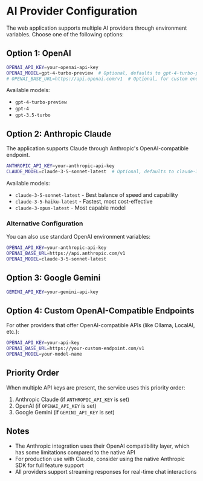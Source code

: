 # AI Provider Configuration

The web application supports multiple AI providers through environment variables. Choose one of the following options:

## Option 1: OpenAI

```bash
OPENAI_API_KEY=your-openai-api-key
OPENAI_MODEL=gpt-4-turbo-preview  # Optional, defaults to gpt-4-turbo-preview
# OPENAI_BASE_URL=https://api.openai.com/v1  # Optional, for custom endpoints
```

Available models:

- `gpt-4-turbo-preview`
- `gpt-4`
- `gpt-3.5-turbo`

## Option 2: Anthropic Claude

The application supports Claude through Anthropic's OpenAI-compatible endpoint.

```bash
ANTHROPIC_API_KEY=your-anthropic-api-key
CLAUDE_MODEL=claude-3-5-sonnet-latest  # Optional, defaults to claude-3-5-sonnet-latest
```

Available models:

- `claude-3-5-sonnet-latest` - Best balance of speed and capability
- `claude-3-5-haiku-latest` - Fastest, most cost-effective
- `claude-3-opus-latest` - Most capable model

### Alternative Configuration

You can also use standard OpenAI environment variables:

```bash
OPENAI_API_KEY=your-anthropic-api-key
OPENAI_BASE_URL=https://api.anthropic.com/v1
OPENAI_MODEL=claude-3-5-sonnet-latest
```

## Option 3: Google Gemini

```bash
GEMINI_API_KEY=your-gemini-api-key
```

## Option 4: Custom OpenAI-Compatible Endpoints

For other providers that offer OpenAI-compatible APIs (like Ollama, LocalAI, etc.):

```bash
OPENAI_API_KEY=your-api-key
OPENAI_BASE_URL=https://your-custom-endpoint.com/v1
OPENAI_MODEL=your-model-name
```

## Priority Order

When multiple API keys are present, the service uses this priority order:

1. Anthropic Claude (if `ANTHROPIC_API_KEY` is set)
2. OpenAI (if `OPENAI_API_KEY` is set)
3. Google Gemini (if `GEMINI_API_KEY` is set)

## Notes

- The Anthropic integration uses their OpenAI compatibility layer, which has some limitations compared to the native API
- For production use with Claude, consider using the native Anthropic SDK for full feature support
- All providers support streaming responses for real-time chat interactions
